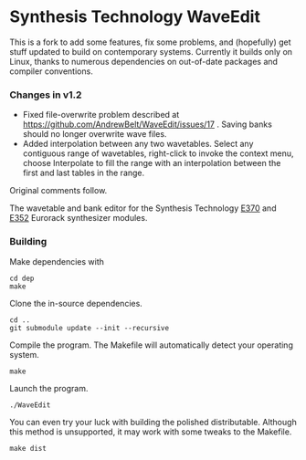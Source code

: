 # Synthesis Technology WaveEdit

This is a fork to add some features, fix some problems, and (hopefully) get stuff updated to build on contemporary systems. Currently it builds only on Linux, thanks to numerous dependencies on out-of-date packages and compiler conventions.

### Changes in v1.2

- Fixed file-overwrite problem described at https://github.com/AndrewBelt/WaveEdit/issues/17 . Saving banks should no longer overwrite wave files.
- Added interpolation between any two wavetables. Select any contiguous range of wavetables, right-click to invoke the context menu, choose Interpolate to fill the range with an interpolation between the first and last tables in the range.



 Original comments follow.


The wavetable and bank editor for the Synthesis Technology [E370](http://synthtech.com/eurorack/E370/) and [E352](http://synthtech.com/eurorack/E352/) Eurorack synthesizer modules.

### Building

Make dependencies with

	cd dep
	make

Clone the in-source dependencies.

	cd ..
	git submodule update --init --recursive

Compile the program. The Makefile will automatically detect your operating system.

	make

Launch the program.

	./WaveEdit

You can even try your luck with building the polished distributable. Although this method is unsupported, it may work with some tweaks to the Makefile.

	make dist
